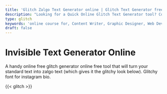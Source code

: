 ```yaml
---
title: 'Glitch Zalgo Text Generator online | Glitch Text Generator free'
description: "Looking for a Quick Online Glitch Text Generator tool? Convert Your Text to Zalgo Text Here With Our Zalgo Glitch Converter online free. Find Out More Here."
type: glitch
keywords: 'online course for, Content Writer, Graphic Designer, Web Developer, Software Engineer, Frontend Developer graphic designer, UI designer, digital marketing'
draft: false
---
```


# Invisible Text Generator Online

A handy online free glitch generator online free tool that will turn your standard text into zalgo text (which gives it the glitchy look below). Glitchy font for instagram bio.

{{< glitch >}}
